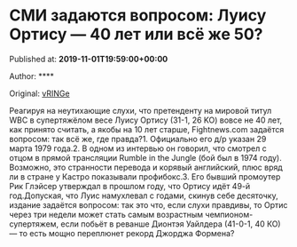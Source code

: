 
# СМИ задаются вопросом: Луису Ортису — 40 лет или всё же 50?

Published at: **2019-11-01T19:59:00+00:00**

Author: ****

Original: [vRINGe](https://vringe.com/news/129092-smi-zadayutsya-voprosom-luisu-ortisu-40-let-ili-vsye-zhe-50.htm)

Реагируя на неутихающие слухи, что претенденту на мировой титул WBC в супертяжёлом весе Луису Ортису (31-1, 26 KO) вовсе не 40 лет, как принято считать, а якобы на 10 лет старше, Fightnews.com задаётся вопросом: так всё же, где правда?1. Официально его д/р указан 29 марта 1979 года.2. В одном из интервью он говорил, что смотрел с отцом в прямой трансляции Rumble in the Jungle (бой был в 1974 году). Возможно, это странности перевода и корявый английский, плюс вряд ли в стране у Кастро показывали профибокс.3. Его бывший промоутер Рик Глэйсер утверждал в прошлом году, что Ортису идёт 49-й год.Допуская, что Луис намухлевал с годами, скинув себе десяточку, издание задаётся вопросом: так это что, если слухи правдивы, то Ортис через три недели может стать самым возрастным чемпионом-супертяжем, если побьёт в реванше Дионтэя Уайлдера (41-0-1, 40 КО) — то есть мощно переплюнет рекорд Джорджа Формена?
